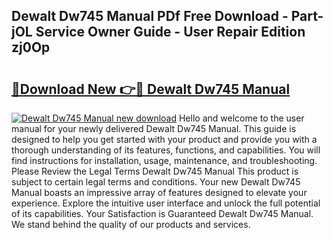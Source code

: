 ## Dewalt Dw745 Manual PDf Free Download - Part-jOL Service Owner Guide - User Repair Edition zj0Op

# <h2><a href="http://bc12727.oget.top/?id=Dewalt+Dw745+Manual">🔗Download New 👉🔴 Dewalt Dw745 Manual</a></h2>

[![Dewalt Dw745 Manual new download](https://i.imgur.com/5g1atiW.png)](http://bc12727.oget.top/?id=Dewalt+Dw745+Manual)
Hello and welcome to the user manual for your newly delivered Dewalt Dw745 Manual. This guide is designed to help you get started with your product and provide you with a thorough understanding of its features, functions, and capabilities. You will find instructions for installation, usage, maintenance, and troubleshooting. Please Review the Legal Terms Dewalt Dw745 Manual This product is subject to certain legal terms and conditions. Your new Dewalt Dw745 Manual boasts an impressive array of features designed to elevate your experience. Explore the intuitive user interface and unlock the full potential of its capabilities. Your Satisfaction is Guaranteed Dewalt Dw745 Manual. We stand behind the quality of our products and services.
